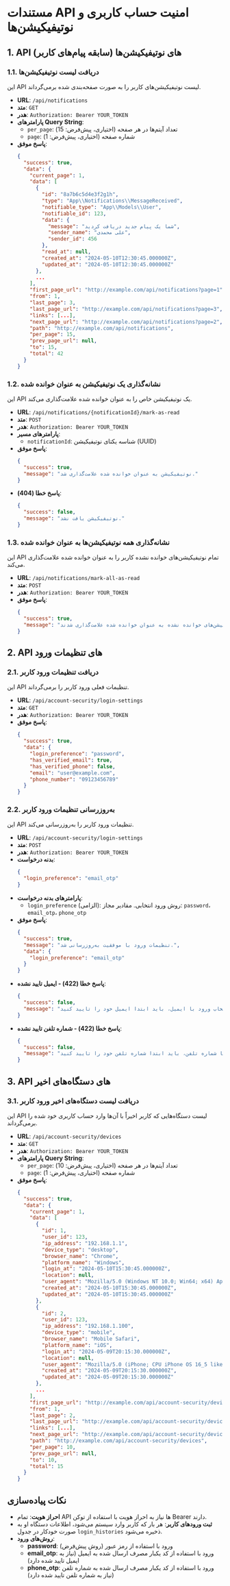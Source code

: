 # مستندات API امنیت حساب کاربری و نوتیفیکیشن‌ها

## 1. API های نوتیفیکیشن‌ها (سابقه پیام‌های کاربر)

### 1.1. دریافت لیست نوتیفیکیشن‌ها

این API لیست نوتیفیکیشن‌های کاربر را به صورت صفحه‌بندی شده برمی‌گرداند.

- **URL**: `/api/notifications`
- **متد**: `GET`
- **هدر**: `Authorization: Bearer YOUR_TOKEN`
- **پارامترهای Query String**:
  - `per_page`: تعداد آیتم‌ها در هر صفحه (اختیاری، پیش‌فرض: 15)
  - `page`: شماره صفحه (اختیاری، پیش‌فرض: 1)
- **پاسخ موفق**:
  ```json
  {
    "success": true,
    "data": {
      "current_page": 1,
      "data": [
        {
          "id": "8a7b6c5d4e3f2g1h",
          "type": "App\\Notifications\\MessageReceived",
          "notifiable_type": "App\\Models\\User",
          "notifiable_id": 123,
          "data": {
            "message": "شما یک پیام جدید دریافت کردید",
            "sender_name": "علی محمدی",
            "sender_id": 456
          },
          "read_at": null,
          "created_at": "2024-05-10T12:30:45.000000Z",
          "updated_at": "2024-05-10T12:30:45.000000Z"
        },
        ...
      ],
      "first_page_url": "http://example.com/api/notifications?page=1",
      "from": 1,
      "last_page": 3,
      "last_page_url": "http://example.com/api/notifications?page=3",
      "links": [...],
      "next_page_url": "http://example.com/api/notifications?page=2",
      "path": "http://example.com/api/notifications",
      "per_page": 15,
      "prev_page_url": null,
      "to": 15,
      "total": 42
    }
  }
  ```

### 1.2. نشانه‌گذاری یک نوتیفیکیشن به عنوان خوانده شده

این API یک نوتیفیکیشن خاص را به عنوان خوانده شده علامت‌گذاری می‌کند.

- **URL**: `/api/notifications/{notificationId}/mark-as-read`
- **متد**: `POST`
- **هدر**: `Authorization: Bearer YOUR_TOKEN`
- **پارامترهای مسیر**:
  - `notificationId`: شناسه یکتای نوتیفیکیشن (UUID)
- **پاسخ موفق**:
  ```json
  {
    "success": true,
    "message": "نوتیفیکیشن به عنوان خوانده شده علامت‌گذاری شد."
  }
  ```
- **پاسخ خطا (404)**:
  ```json
  {
    "success": false,
    "message": "نوتیفیکیشن یافت نشد."
  }
  ```

### 1.3. نشانه‌گذاری همه نوتیفیکیشن‌ها به عنوان خوانده شده

این API تمام نوتیفیکیشن‌های خوانده نشده کاربر را به عنوان خوانده شده علامت‌گذاری می‌کند.

- **URL**: `/api/notifications/mark-all-as-read`
- **متد**: `POST`
- **هدر**: `Authorization: Bearer YOUR_TOKEN`
- **پاسخ موفق**:
  ```json
  {
    "success": true,
    "message": "تمام نوتیفیکیشن‌های خوانده نشده به عنوان خوانده شده علامت‌گذاری شدند."
  }
  ```

## 2. API های تنظیمات ورود

### 2.1. دریافت تنظیمات ورود کاربر

این API تنظیمات فعلی ورود کاربر را برمی‌گرداند.

- **URL**: `/api/account-security/login-settings`
- **متد**: `GET`
- **هدر**: `Authorization: Bearer YOUR_TOKEN`
- **پاسخ موفق**:
  ```json
  {
    "success": true,
    "data": {
      "login_preference": "password",
      "has_verified_email": true,
      "has_verified_phone": false,
      "email": "user@example.com",
      "phone_number": "09123456789"
    }
  }
  ```

### 2.2. به‌روزرسانی تنظیمات ورود کاربر

این API تنظیمات ورود کاربر را به‌روزرسانی می‌کند.

- **URL**: `/api/account-security/login-settings`
- **متد**: `POST`
- **هدر**: `Authorization: Bearer YOUR_TOKEN`
- **بدنه درخواست**:
  ```json
  {
    "login_preference": "email_otp"
  }
  ```
- **پارامترهای بدنه درخواست**:
  - `login_preference` (الزامی): روش ورود انتخابی. مقادیر مجاز: `password`، `email_otp`، `phone_otp`
- **پاسخ موفق**:
  ```json
  {
    "success": true,
    "message": "تنظیمات ورود با موفقیت به‌روزرسانی شد.",
    "data": {
      "login_preference": "email_otp"
    }
  }
  ```
- **پاسخ خطا (422) - ایمیل تایید نشده**:
  ```json
  {
    "success": false,
    "message": "برای انتخاب ورود با ایمیل، باید ابتدا ایمیل خود را تایید کنید."
  }
  ```
- **پاسخ خطا (422) - شماره تلفن تایید نشده**:
  ```json
  {
    "success": false,
    "message": "برای انتخاب ورود با شماره تلفن، باید ابتدا شماره تلفن خود را تایید کنید."
  }
  ```

## 3. API های دستگاه‌های اخیر

### 3.1. دریافت لیست دستگاه‌های اخیر ورود کاربر

این API لیست دستگاه‌هایی که کاربر اخیراً با آن‌ها وارد حساب کاربری خود شده را برمی‌گرداند.

- **URL**: `/api/account-security/devices`
- **متد**: `GET`
- **هدر**: `Authorization: Bearer YOUR_TOKEN`
- **پارامترهای Query String**:
  - `per_page`: تعداد آیتم‌ها در هر صفحه (اختیاری، پیش‌فرض: 10)
  - `page`: شماره صفحه (اختیاری، پیش‌فرض: 1)
- **پاسخ موفق**:
  ```json
  {
    "success": true,
    "data": {
      "current_page": 1,
      "data": [
        {
          "id": 1,
          "user_id": 123,
          "ip_address": "192.168.1.1",
          "device_type": "desktop",
          "browser_name": "Chrome",
          "platform_name": "Windows",
          "login_at": "2024-05-10T15:30:45.000000Z",
          "location": null,
          "user_agent": "Mozilla/5.0 (Windows NT 10.0; Win64; x64) AppleWebKit/537.36 (KHTML, like Gecko) Chrome/121.0.0.0 Safari/537.36",
          "created_at": "2024-05-10T15:30:45.000000Z",
          "updated_at": "2024-05-10T15:30:45.000000Z"
        },
        {
          "id": 2,
          "user_id": 123,
          "ip_address": "192.168.1.100",
          "device_type": "mobile",
          "browser_name": "Mobile Safari",
          "platform_name": "iOS",
          "login_at": "2024-05-09T20:15:30.000000Z",
          "location": null,
          "user_agent": "Mozilla/5.0 (iPhone; CPU iPhone OS 16_5 like Mac OS X) AppleWebKit/605.1.15 (KHTML, like Gecko) Version/16.5 Mobile/15E148 Safari/604.1",
          "created_at": "2024-05-09T20:15:30.000000Z",
          "updated_at": "2024-05-09T20:15:30.000000Z"
        },
        ...
      ],
      "first_page_url": "http://example.com/api/account-security/devices?page=1",
      "from": 1,
      "last_page": 2,
      "last_page_url": "http://example.com/api/account-security/devices?page=2",
      "links": [...],
      "next_page_url": "http://example.com/api/account-security/devices?page=2",
      "path": "http://example.com/api/account-security/devices",
      "per_page": 10,
      "prev_page_url": null,
      "to": 10,
      "total": 15
    }
  }
  ```

## نکات پیاده‌سازی

- **احراز هویت**: تمام API ها نیاز به احراز هویت با استفاده از توکن Bearer دارند.
- **ثبت ورود‌های کاربر**: هر بار که کاربر وارد سیستم می‌شود، اطلاعات دستگاه او به صورت خودکار در جدول `login_histories` ذخیره می‌شود.
- **روش‌های ورود**:
  - **password**: ورود با استفاده از رمز عبور (روش پیش‌فرض)
  - **email_otp**: ورود با استفاده از کد یکبار مصرف ارسال شده به ایمیل (نیاز به ایمیل تایید شده دارد)
  - **phone_otp**: ورود با استفاده از کد یکبار مصرف ارسال شده به شماره تلفن (نیاز به شماره تلفن تایید شده دارد) 



